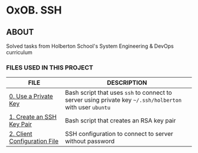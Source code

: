 # OxOB. SSH

## ABOUT
Solved tasks from Holberton School's System Engineering & DevOps curriculum

### FILES USED IN THIS PROJECT

FILE | DESCRIPTION
----|----
[0. Use a Private Key](./0-use_a_private_key) | Bash script that uses ``ssh`` to connect to server using private key ``~/.ssh/holberton`` with user ``ubuntu``
[1. Create an SSH Key Pair](./1-create_ssh_key_pair) | Bash script that creates an RSA key pair
[2. Client Configuration File](./2-ssh_config) | SSH configuration to connect to server without password
